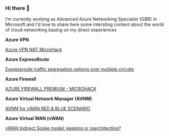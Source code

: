 ### Hi there 👋

I’m currently working as Advanced Azure Networking Specialist (GBB) In Microsoft and I'd love to share here some intersting content about the world of cloud networking basing on my direct experiences

**Azure VPN**

[Azure VPN NAT MicroHack](https://github.com/Danieleg82/AzureVPN-NAT)

**Azure ExpressRoute**

[Expressroute traffic segregation options over multiple circuits](https://github.com/Danieleg82/EXR-segregation-options)

**Azure Firewall**

[AZURE FIREWALL PREMIUM - MICROHACK](https://github.com/Danieleg82/AzFireWallPremium-MH)

**Azure Virtual Network Manager (AVNM)**

[AVNM for vWAN RED & BLUE SCENARIO](https://github.com/Danieleg82/vWAN-AVNM-ForRed-Blue)

**Azure Virtual WAN (vWAN)**

[vWAN Indirect Spoke model: keeping or rearchitecting?](https://github.com/Danieleg82/vWAN-Indirect-Spoke)
